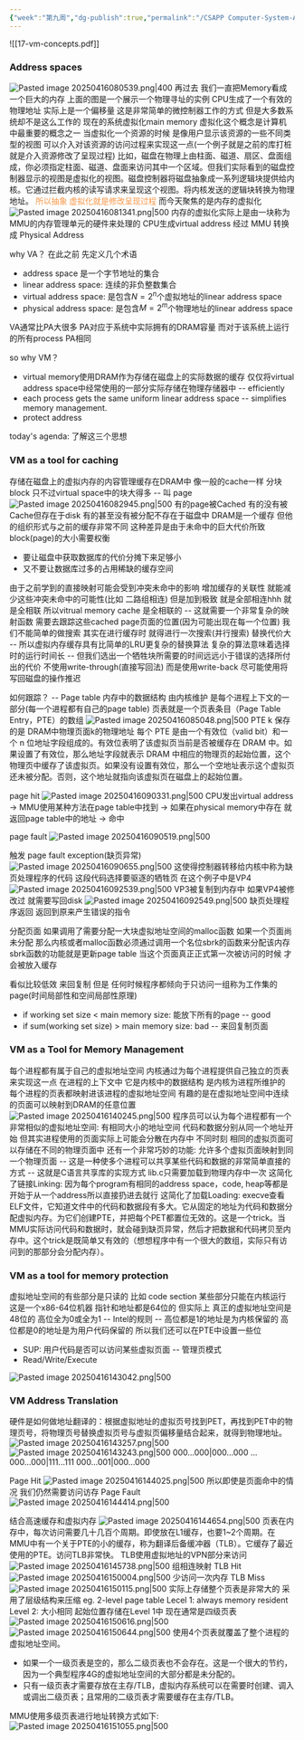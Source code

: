 ```yaml
---
{"week":"第九周","dg-publish":true,"permalink":"/CSAPP Computer-System-A-Program-Perspective/Lecture 17 Virtual Memory：Concepts/","dgPassFrontmatter":true,"noteIcon":"","created":"2025-04-11T15:36:37.962+08:00","updated":"2025-04-16T15:10:59.834+08:00"}
---
```


![[17-vm-concepts.pdf]]

### Address spaces
![Pasted image 20250416080539.png|400](/img/user/accessory/Pasted%20image%2020250416080539.png)
再过去 我们一直把Memory看成一个巨大的内存 上面的图是一个展示一个物理寻址的实例 CPU生成了一个有效的物理地址 实际上是一个偏移量
这是非常简单的微控制器工作的方式 但是大多数系统却不是这么工作的
现在的系统虚拟化main memory
虚拟化这个概念是计算机中最重要的概念之一  当虚拟化一个资源的时候 是像用户显示该资源的一些不同类型的视图 可以介入对该资源的访问过程来实现这一点(一个例子就是之前的库打桩 就是介入资源修改了呈现过程)
比如，磁盘在物理上由柱面、磁道、扇区、盘面组成，你必须指定柱面、磁道、盘面来访问其中一个区域。但我们实际看到的磁盘控制器显示的视图是虚拟化的视图。磁盘控制器将磁盘抽象成一系列逻辑块提供给内核。它通过拦截内核的读写请求来呈现这个视图。将内核发送的逻辑块转换为物理地址。
<font color="#f79646">所以抽象 虚拟化就是修改呈现过程</font>
而今天聚焦的是内存的虚拟化
![Pasted image 20250416081341.png|500](/img/user/accessory/Pasted%20image%2020250416081341.png)
内存的虚拟化实际上是由一块称为MMU的内存管理单元的硬件来处理的
CPU生成virtual address 经过 MMU 转换成 Physical Address

why VA？
在此之前 先定义几个术语
- address space 是一个字节地址的集合
- linear address space: 连续的非负整数集合
- virtual address space: 是包含$N=2^n$个虚拟地址的linear address space
- physical address space: 是包含$M=2^m$个物理地址的linear address space

VA通常比PA大很多  PA对应于系统中实际拥有的DRAM容量 而对于该系统上运行的所有process PA相同

so why VM？
- virtual memory使用DRAM作为存储在磁盘上的实际数据的缓存 仅仅将virtual address space中经常使用的一部分实际存储在物理存储器中 -- efficiently
- each process gets the same uniform linear address space -- simplifies memory management.
- protect address

today's agenda: 了解这三个思想

### VM as a tool for caching
存储在磁盘上的虚拟内存的内容管理缓存在DRAM中
像一般的cache一样 分块block 只不过virtual space中的块大得多 -- 叫 page
![Pasted image 20250416082945.png|500](/img/user/accessory/Pasted%20image%2020250416082945.png)
有的page被Cached 有的没有被Cache但存在于disk 有的甚至没有被分配不存在于磁盘中
DRAM是一个缓存 但他的组织形式与之前的缓存非常不同 这种差异是由于未命中的巨大代价所致
block(page)的大小需要权衡
- 要让磁盘中获取数据库的代价分摊下来足够小
- 又不要让数据库过多的占用稀缺的缓存空间

由于之前学到的直接映射可能会受到冲突未命中的影响 增加缓存的关联性 就能减少这些冲突未命中的可能性(比如 二路组相连) 但是加到极致 就是全部相连hhh 就是全相联 所以vitrual memory cache 是全相联的  --  这就需要一个非常复杂的映射函数 需要去跟踪这些cached page页面的位置(因为可能出现在每一个位置) 我们不能简单的做搜索 其实在进行缓存时 就得进行一次搜索(并行搜索)
替换代价大 -- 所以虚拟内存缓存具有比简单的LRU更复杂的替换算法  复杂的算法意味着选择时的运行时间长 -- 但我们选出一个牺牲块所需要的时间远远小于错误的选择所付出的代价
不使用write-through(直接写回法) 而是使用write-back 尽可能使用将写回磁盘的操作推迟

如何跟踪？ -- Page table
内存中的数据结构 由内核维护 是每个进程上下文的一部分(每一个进程都有自己的page table)
页表就是一个页表条目（Page Table Entry，PTE）的数组
![Pasted image 20250416085048.png|500](/img/user/accessory/Pasted%20image%2020250416085048.png)
PTE k 保存的是 DRAM中物理页面k的物理地址
每个 PTE 是由一个有效位（valid bit）和一个 n 位地址字段组成的。有效位表明了该虚拟页当前是否被缓存在 DRAM 中。如果设置了有效位，那么地址字段就表示 DRAM 中相应的物理页的起始位置，这个物理页中缓存了该虚拟页。如果没有设置有效位，那么一个空地址表示这个虚拟页还未被分配。否则，这个地址就指向该虚拟页在磁盘上的起始位置。

page hit
![Pasted image 20250416090331.png|500](/img/user/accessory/Pasted%20image%2020250416090331.png)
CPU发出virtual address -> MMU使用某种方法在page table中找到 -> 如果在physical memory中存在 就返回page table中的地址 -> 命中

page fault
![Pasted image 20250416090519.png|500](/img/user/accessory/Pasted%20image%2020250416090519.png)

触发 page fault exception(缺页异常)
![Pasted image 20250416090655.png|500](/img/user/accessory/Pasted%20image%2020250416090655.png)
这使得控制器转移给内核中称为缺页处理程序的代码 这段代码选择要驱逐的牺牲页 在这个例子中是VP4 
![Pasted image 20250416092539.png|500](/img/user/accessory/Pasted%20image%2020250416092539.png)
VP3被复制到内存中 如果VP4被修改过 就需要写回disk
![Pasted image 20250416092549.png|500](/img/user/accessory/Pasted%20image%2020250416092549.png)
缺页处理程序返回 返回到原来产生错误的指令

分配页面
如果调用了需要分配一大块虚拟地址空间的malloc函数 如果一个页面尚未分配 那么内核或者malloc函数必须通过调用一个名位sbrk的函数来分配该内存
sbrk函数的功能就是更新page table  当这个页面真正正式第一次被访问的时候 才会被放入缓存

看似比较低效 来回复制 但是 任何时候程序都倾向于只访问一组称为工作集的page(时间局部性和空间局部性原理)
- if working set size < main memory size: 能放下所有的page -- good
- if sum(working set size) > main memory size: bad -- 来回复制页面

### VM as a Tool for Memory Management
每个进程都有属于自己的虚拟地址空间 内核通过为每个进程提供自己独立的页表来实现这一点 在进程的上下文中 它是内核中的数据结构 是内核为进程所维护的
每个进程的页表都映射进该进程的虚拟地址空间
有趣的是在虚拟地址空间中连续的页面可以映射到DRAM的任意位置
![Pasted image 20250416140245.png|500](/img/user/accessory/Pasted%20image%2020250416140245.png)
程序员可以认为每个进程都有一个非常相似的虚拟地址空间: 有相同大小的地址空间 代码和数据分别从同一个地址开始  但其实进程使用的页面实际上可能会分散在内存中
不同时刻 相同的虚拟页面可以存储在不同的物理页面中
还有一个非常巧妙的功能: 允许多个虚拟页面映射到同一个物理页面 -- 这是一种使多个进程可以共享某些代码和数据的非常简单直接的方式 -- 这就是C语言共享库的实现方式 lib.c只需要加载到物理内存中一次
这简化了链接Linking: 因为每个program有相同的address space，code, heap等都是开始于从一个address所以直接扔进去就行
这简化了加载Loading: execve查看ELF文件，它知道文件中的代码和数据段有多大。它从固定的地址为代码和数据分配虚拟内存。为它们创建PTE，并把每个PET都置位无效的。这是一个trick。当MMU实际访问代码和数据时，就会碰到缺页异常，然后才把数据和代码拷贝至内存中。这个trick是既简单又有效的（想想程序中有一个很大的数组，实际只有访问到的那部分会分配内存）。

### VM as a tool for memory protection
虚拟地址空间的有些部分是只读的 比如 code section 某些部分只能在内核运行
这是一个x86-64位机器 指针和地址都是64位的
但实际上 真正的虚拟地址空间是48位的 高位全为0或全为1 -- Intel的规则 -- 高位都是1的地址是为内核保留的 高位都是0的地址是为用户代码保留的
所以我们还可以在PTE中设置一些位
- SUP: 用户代码是否可以访问某些虚拟页面 -- 管理页模式
- Read/Write/Execute

![Pasted image 20250416143042.png|500](/img/user/accessory/Pasted%20image%2020250416143042.png)



### VM Address Translation
硬件是如何做地址翻译的：根据虚拟地址的虚拟页号找到PET，再找到PET中的物理页号，将物理页号替换虚拟页号与虚拟页偏移量结合起来，就得到物理地址。
![Pasted image 20250416143257.png|500](/img/user/accessory/Pasted%20image%2020250416143257.png)
![Pasted image 20250416143243.png|500](/img/user/accessory/Pasted%20image%2020250416143243.png)
000...000|000...000
...
000...000|111...111
000...001|000...000 

Page Hit
![Pasted image 20250416144025.png|500](/img/user/accessory/Pasted%20image%2020250416144025.png)
所以即使是页面命中的情况 我们仍然需要访问访存
Page Fault
![Pasted image 20250416144414.png|500](/img/user/accessory/Pasted%20image%2020250416144414.png)

结合高速缓存和虚拟内存
![Pasted image 20250416144654.png|500](/img/user/accessory/Pasted%20image%2020250416144654.png)
页表在内存中，每次访问需要几十几百个周期。即使放在L1缓存，也要1~2个周期。在MMU中有一个关于PTE的小的缓存，称为翻译后备缓冲器（TLB）。它缓存了最近使用的PTE。访问TLB非常快。
TLB使用虚拟地址的VPN部分来访问
![Pasted image 20250416145738.png|500](/img/user/accessory/Pasted%20image%2020250416145738.png)
组相连映射
TLB Hit
![Pasted image 20250416150004.png|500](/img/user/accessory/Pasted%20image%2020250416150004.png)
少访问一次内存
TLB Miss
![Pasted image 20250416150115.png|500](/img/user/accessory/Pasted%20image%2020250416150115.png)
实际上存储整个页表是非常大的  采用了层级结构来压缩
 eg. 2-level page table
 Lecel 1: always memory resident
 Level 2: 大小相同  起始位置存储在Level 1中
 现在通常是四级页表
 ![Pasted image 20250416150616.png|500](/img/user/accessory/Pasted%20image%2020250416150616.png)
![Pasted image 20250416150644.png|500](/img/user/accessory/Pasted%20image%2020250416150644.png)
使用4个页表就覆盖了整个进程的虚拟地址空间。
- 如果一个一级页表是空的，那么二级页表也不会存在。这是一个很大的节约，因为一个典型程序4G的虚拟地址空间的大部分都是未分配的。
- 只有一级页表才需要存放在主存/TLB，虚拟内存系统可以在需要时创建、调入或调出二级页表；且常用的二级页表才需要缓存在主存/TLB。

MMU使用多级页表进行地址转换方式如下:
![Pasted image 20250416151055.png|500](/img/user/accessory/Pasted%20image%2020250416151055.png)
